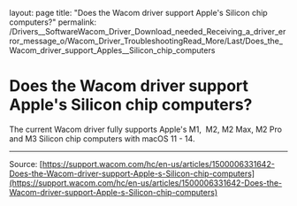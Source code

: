 layout: page
title: "Does the Wacom driver support Apple's  Silicon chip computers?"
permalink: /Drivers__SoftwareWacom_Driver_Download_needed_Receiving_a_driver_error_message_o/Wacom_Driver_TroubleshootingRead_More/Last/Does_the_Wacom_driver_support_Apples__Silicon_chip_computers

# Does the Wacom driver support Apple's  Silicon chip computers?

The current Wacom driver fully supports Apple's M1,  M2, M2 Max, M2 Pro and M3 Silicon chip computers with macOS 11 - 14.

---
Source: [https://support.wacom.com/hc/en-us/articles/1500006331642-Does-the-Wacom-driver-support-Apple-s-Silicon-chip-computers](https://support.wacom.com/hc/en-us/articles/1500006331642-Does-the-Wacom-driver-support-Apple-s-Silicon-chip-computers)
